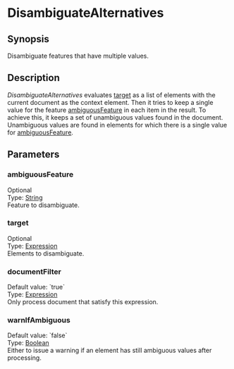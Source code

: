 <h1 class="module">DisambiguateAlternatives</h1>

## Synopsis

Disambiguate features that have multiple values.

## Description

*DisambiguateAlternatives* evaluates <a href="#target" class="param">target</a> as a list of elements with the current document as the context element. Then it tries to keep a single value for the feature <a href="#ambiguousFeature" class="param">ambiguousFeature</a> in each item in the result. To achieve this, it keeps a set of unambiguous values found in the document. Unambiguous values are found in elements for which there is a single value for <a href="#ambiguousFeature" class="param">ambiguousFeature</a>.
  

## Parameters

<h3 name="ambiguousFeature" class="param">ambiguousFeature</h3>

<div class="param-level param-level-optional">Optional
</div>
<div class="param-type">Type: <a href="../converter/java.lang.String" class="converter">String</a>
</div>
Feature to disambiguate.

<h3 name="target" class="param">target</h3>

<div class="param-level param-level-optional">Optional
</div>
<div class="param-type">Type: <a href="../converter/fr.inra.maiage.bibliome.alvisnlp.core.corpus.expressions.Expression" class="converter">Expression</a>
</div>
Elements to disambiguate.

<h3 name="documentFilter" class="param">documentFilter</h3>

<div class="param-level param-level-default-value">Default value: `true`
</div>
<div class="param-type">Type: <a href="../converter/fr.inra.maiage.bibliome.alvisnlp.core.corpus.expressions.Expression" class="converter">Expression</a>
</div>
Only process document that satisfy this expression.

<h3 name="warnIfAmbiguous" class="param">warnIfAmbiguous</h3>

<div class="param-level param-level-default-value">Default value: `false`
</div>
<div class="param-type">Type: <a href="../converter/java.lang.Boolean" class="converter">Boolean</a>
</div>
Either to issue a warning if an element has still ambiguous values after processing.


